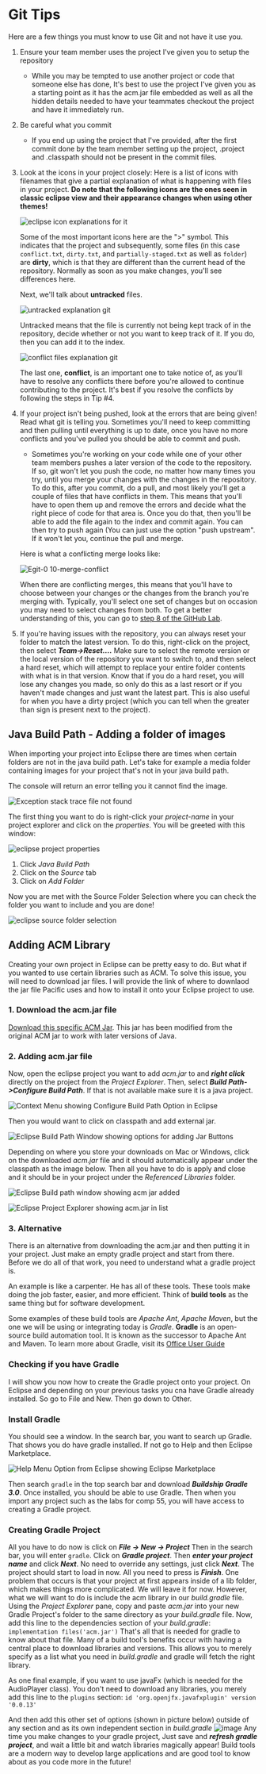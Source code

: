 # Git Tips

Here are a few things you must know to use Git and not have it
use you.

1. Ensure your team member uses the project I've given you to setup the repository

    - While you may be tempted to use another project or code that
        someone else has done,
        It's best to use the project I've given you as a starting point
        as it has the acm.jar file embedded
        as well as all the hidden details needed to have your teammates checkout the project
        and have it immediately run.

2. Be careful what you commit

    - If you end up using the project that I've provided,
        after the first commit done by the team member setting up the project,
        .project and .classpath should not be present in the commit files.

3. Look at the icons in your project closely: Here is a list of icons
    with filenames that give a partial explanation of what is happening with files in your project.
    **Do note that the following icons are the ones seen in classic eclipse view
    and their appearance changes when using other themes!**

    ![eclipse icon explanations for it](gittips/media/image1.png)

    Some of the most important icons here are the ">" symbol.
    This indicates that the project and subsequently,
    some files (in this case
    ```conflict.txt```,
    ```dirty.txt```,
    and ```partially-staged.txt``` as well as ```folder```)
    are **dirty**,
    which is that they are different than the current head of the repository.
    Normally as soon as you make changes,
    you'll see differences here.

    Next,
    we'll talk about **untracked** files.

    ![untracked explanation git](gittips/media/untracked.png)

    Untracked means that the file is currently not being kept track of in the repository,
    decide whether or not you want to keep track of it.
    If you do,
    then you can add it to the index.

    ![conflict files explanation git](gittips/media/conflict.PNG)

    The last one,
    **conflict**,
    is an important one to take notice of,
    as you'll have to resolve any conflicts there
    before you're allowed to continue contributing to the project.
    It's best if you resolve the conflicts
    by following the steps in Tip #4.

4. If your project isn't being pushed,
   look at the errors that are being given!
   Read what git is telling you.
   Sometimes you'll need to keep committing and then pulling until everything is up to date,
   once you have no more conflicts and you've pulled you should be able to commit and push.

    - Sometimes you're working on your code
    while one of your other team members pushes a later version of the code to the repository.
    If so,
    git won't let you push the code,
    no matter how many times you try,
    until you merge your changes with the changes in the repository.
    To do this,
    after you commit,
    do a pull,
    and most likely you'll get a couple of files that have conflicts in them.
    This means that you'll have to open them up
    and remove the errors and decide what the right piece of code for that area is.
    Once you do that,
    then you'll be able to add the file again to the index and commit again.
    You can then try to push again
    (You can just use the option "push upstream".
    If it won't let you, continue the pull and merge.

    Here is what a conflicting merge looks like:

    ![Egit-0 10-merge-conflict](https://github.com/comp129/comp55/assets/76021136/2ffb97bc-4b48-4e98-a12d-9afdac298a02)

   When there are conflicting merges, this means that you'll have to choose between
   your changes or the changes from the branch you're merging with.
   Typically, you'll select one set of changes but on occasion you may need to select changes from both.
   To get a better understanding of this, you can go to [step 8 of the GitHub Lab](9-Github.html#step-8-martyr--hackslash---commit-and-push-the-same-line).

5. If you're having issues with the repository,
   you can always reset your folder to match the latest version.
   To do this,
   right-click on the project,
   then select ***Team->Reset….***
   Make sure to select the remote version or the local version
   of the repository you want to switch to,
   and then select a hard reset,
   which will attempt to replace your entire folder contents with what is in that version.
   Know that if you do a hard reset,
   you will lose any changes you made,
   so only do this as a last resort or if you haven't made changes and just want the latest part.
   This is also useful for when you have a dirty project
   (which you can tell when the greater than sign is present next to the project).

## Java Build Path - Adding a folder of images

When importing your project into Eclipse
there are times when certain folders are not in the java build path.
Let's take for example a media folder containing images for your project
that's not in your java build path.

The console will return an error telling you it cannot find the image.

![Exception stack trace file not found](gittips/media/cannotFindImage.png)

The first thing you want to do is right-click your *project-name* in your project explorer
and click on the *properties*.
You will be greeted with this window:

![eclipse project properties](gittips/media/propertiesPage.png)

1. Click *Java Build Path*
2. Click on the *Source* tab
3. Click on *Add Folder*

Now you are met with the Source Folder Selection
where you can check the folder you want to include and you are done!

![eclipse source folder selection](gittips/media/sourceFolderSelection.png)

## Adding ACM Library

Creating your own project in Eclipse can be pretty easy to do.
But what if you wanted to use certain libraries such as ACM.
To solve this issue, you will need to download jar files.
I will provide the link of where to downlaod the jar file Pacific uses
and how to install it onto your Eclipse project to use.

### 1. Download the acm.jar file

   [Download this specific ACM Jar](acm.jar).
   This jar has been modified from the original ACM jar to work with later versions of Java.

### 2. Adding acm.jar file

   Now, open the eclipse project you want to add *acm.jar* to
   and ***right click*** directly on the project from the *Project Explorer*.
   Then, select ***Build Path->Configure Build Path***.
   If that is not available make sure it is a java project.

   ![Context Menu showing Configure Build Path Option in Eclipse](gittips/media/ClickBuildPath.png)

   Then you would want to click on classpath and add external jar.

   ![Eclipse Build Path Window showing options for adding Jar Buttons](gittips/media/AddingJarButtons.png)

   Depending on where you store your downloads on Mac or Windows,
   click on the downloaded *acm.jar* file and it should
   automatically appear under the classpath as the image below.
   Then all you have to do is apply and close
   and it should be in your project under the *Referenced Libraries* folder.

   ![Eclipse Build path window showing acm jar added](gittips/media/AddedJar.png)

   ![Eclipse Project Explorer showing acm.jar in list](gittips/media/FinishedAdding.png)

### 3. Alternative

   There is an alternative from downloading the acm.jar and then putting it in your project.
   Just make an empty gradle project and start from there.
   Before we do all of that work, you need to understand what a gradle project is.

   An example is like a carpenter.
   He has all of these tools.
   These tools make doing the job faster, easier, and more efficient.
   Think of **build tools** as the same thing but for software development.

   Some examples of these build tools are *Apache Ant*, *Apache Maven*,
   but the one we will be using or integrating today is *Gradle*.
   **Gradle** is an open-source build automation tool.
   It is known as the successor to Apache Ant and Maven.
   To learn more about Gradle, visit its
   [Office User Guide](https://docs.gradle.org/current/userguide/userguide.html)

   ### Checking if you have Gradle

   I will show you now how to create the Gradle project onto your project.
   On Eclipse and depending on your previous
   tasks you cna have Gradle already installed. So go to File and New. Then go down to Other.

   ### Install Gradle

   You should see a window. In the search bar, you want to search up Gradle.
   That shows you do have gradle installed.
   If not go to Help and then Eclipse Marketplace.

![Help Menu Option from Eclipse showing Eclipse Marketplace](https://github.com/comp129/comp55/assets/239024/9a7baa1e-9b0c-424a-be4c-242af0a9abad)

   Then search `gradle` in the top search bar and download ***Buildship Gradle 3.0***.
   Once installed, you should be able to use Gradle.
   Then when you import any project such as the labs for comp 55,
   you will have access to creating a Gradle project.

   ### Creating Gradle Project

   All you have to do now is click on ***File -> New -> Project***
   Then in the search bar, you will enter `gradle`.
   Click on ***Gradle project***.
   Then ***enter your project name*** and click ***Next***.
   No need to override any settings, just click ***Next***.
   The project should start to load in now.
   All you need to press is ***Finish***.
   One problem that occurs is that your project at first appears inside of a lib folder,
   which makes things more complicated.
   We will leave it for now.
   However, what we will want to do is include the acm library in our *build.gradle* file.
   Using the *Project Explorer* pane, copy and paste *acm.jar*
   into your new Gradle Project's folder to the same directory as your *build.gradle* file.
   Now, add this line to the dependencies section of your *build.gradle*:
   `implementation files('acm.jar')`
   That's all that is needed for gradle to know about that file.
   Many of a build tool's benefits occur
   with having a central place to download libraries and versions.
   This allows you to merely specify as a list what you need in *build.gradle*
   and gradle will fetch the right library.

   As one final example, if you want to use javaFx (which is needed for the AudioPlayer class).
   You don't need to download any libraries, you merely add this line to the `plugins` section:
   `id 'org.openjfx.javafxplugin' version '0.0.13'`

   And then add this other set of options (shown in picture below)
   outside of any section and as its own independent section in *build.gradle*
   ![image](https://github.com/comp129/comp55/assets/239024/05289d85-1639-4993-af08-c523c6ab7521)
   Any time you make changes to your gradle project,
   Just save and ***refresh gradle project***, and wait a little bit and watch libraries
   magically appear!
   Build tools are a modern way to develop large applications
   and are good tool to know about as you code more in the future!
